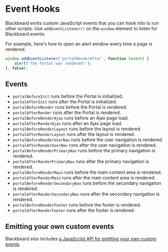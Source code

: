 # Event Hooks

Blackbeard emits custom JavaScript events that you can hook into to run other scripts. Use `addEventListener()` on the `window` element to listen for Blackbeard events.

For example, here's how to open an alert window every time a page is rendered.

```js
window.addEventListener('portalRenderAfter', function (event) {
	alert('The Portal was rendered!');
}, false);
```

## Events

- `portalBeforeInit` runs before the Portal is initialized.
- `portalAfterInit` runs after the Portal is initialized.
- `portalBeforeRender` runs before the Portal is rendered.
- `portalAfterRender` runs after the Portal is rendered.
- `portalBeforeRenderAjax` runs before an Ajax page load.
- `portalAfterRenderAjax` runs after an Ajax page load.
- `portalBeforeRenderLayout` runs before the layout is rendered.
- `portalAfterRenderLayout` runs after the layout is rendered.
- `portalBeforeRenderUserNav` runs before the user navigation is rendered.
- `portalAfterRenderUserNav` runs after the user navigation is rendered.
- `portalBeforeRenderPrimaryNav` runs before the primary navigation is rendered.
- `portalAfterRenderPrimaryNav` runs after the primary navigation is rendered.
- `portalBeforeRenderMain` runs before the main content area is rendered.
- `portalAfterRenderMain` runs after the main content area is rendered.
- `portalBeforeRenderSecondaryNav` runs before the secondary navigation is rendered.
- `portalAfterRenderSecondaryNav` runs after the secondary navigation is rendered.
- `portalBeforeRenderFooter` runs before the footer is rendered.
- `portalAfterRenderFooter` runs after the footer is rendered.

## Emitting your own custom events

Blackbeard also includes [a JavaScript API for emitting your own custom events](/docs/read/api).
